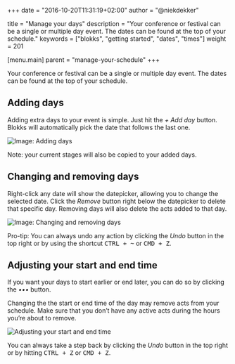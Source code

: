+++
date            = "2016-10-20T11:31:19+02:00"
author          = "@niekdekker"

title           = "Manage your days"
description     = "Your conference or festival can be a single or multiple day event. The dates can be found at the top of your schedule."
keywords        = ["blokks", "getting started", "dates", "times"]
weight          = 201

[menu.main]
parent          = "manage-your-schedule"
+++

Your conference or festival can be a single or multiple day event. The dates can be found at the top of your schedule.

## Adding days
Adding extra days to your event is simple. Just hit the *+ Add day* button. Blokks will automatically pick the date that follows the last one.

![Image: Adding days](https://blokks.co/docs/images/adding-days.gif)

<span class='note'>Note: your current stages will also be copied to your added days.</span>

## Changing and removing days
Right-click any date will show the datepicker, allowing you to change the selected date. Click the *Remove* button right below the datepicker to delete that specific day. Removing days will also delete the acts added to that day.

![Image: Changing and removing days](https://blokks.co/docs/images/datepicker.gif)

<span class='note'>Pro-tip: You can always undo any action by clicking the *Undo* button in the top right or by using the shortcut <kbd>CTRL + ~</kbd> or <kbd>CMD + Z</kbd>.</span>

## Adjusting your start and end time
If you want your days to start earlier or end later, you can do so by clicking the *•••* button.

Changing the the start or end time of the day may remove acts from your schedule. Make sure that you don’t have any active acts during the hours you’re about to remove.

![Adjusting your start and end time](https://blokks.co/docs/images/manage-times.gif)

<span class='note'>You can always take a step back by clicking the *Undo* button in the top right or by hitting <kbd>CTRL + Z</kbd> or <kbd>CMD + Z</kbd>.</span>
